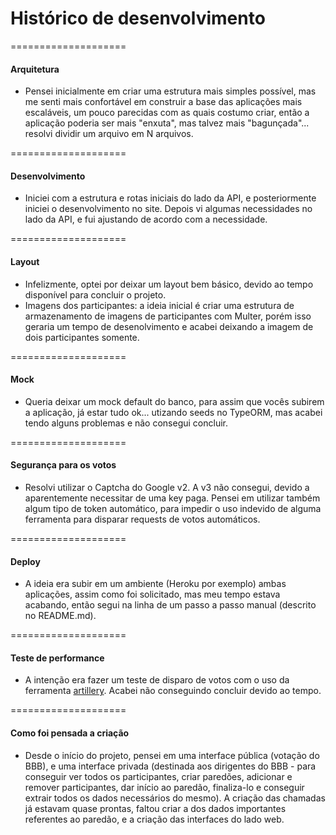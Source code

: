 # Histórico de desenvolvimento

====================
#### Arquitetura

- Pensei inicialmente em criar uma estrutura mais simples possível, mas me senti mais confortável em construir a base das aplicações mais escaláveis, um pouco parecidas com as quais costumo criar, então a aplicação poderia ser mais "enxuta", mas talvez mais "bagunçada"... resolvi dividir um arquivo em N arquivos.

====================
#### Desenvolvimento

- Iniciei com a estrutura e rotas iniciais do lado da API, e posteriormente iniciei o desenvolvimento no site. Depois vi algumas necessidades no lado da API, e fui ajustando de acordo com a necessidade.

====================
#### Layout

- Infelizmente, optei por deixar um layout bem básico, devido ao tempo disponível para concluir o projeto.
- Imagens dos participantes: a ideia inicial é criar uma estrutura de armazenamento de imagens de participantes com Multer, porém isso geraria um tempo de desenolvimento e acabei deixando a imagem de dois participantes somente.


====================
#### Mock

- Queria deixar um mock default do banco, para assim que vocês subirem a aplicação, já estar tudo ok... utizando seeds no TypeORM, mas acabei tendo alguns problemas e não consegui concluir. 

====================
#### Segurança para os votos

- Resolvi utilizar o Captcha do Google v2. A v3 não consegui, devido a aparentemente necessitar de uma key paga. Pensei em utilizar também algum tipo de token automático, para impedir o uso indevido de alguma ferramenta para disparar requests de votos automáticos.

====================
#### Deploy

- A ideia era subir em um ambiente (Heroku por exemplo) ambas aplicações, assim como foi solicitado, mas meu tempo estava acabando, então segui na linha de um passo a passo manual (descrito no README.md).

====================
#### Teste de performance

- A intenção era fazer um teste de disparo de votos com o uso da ferramenta [artillery](https://artillery.io/). Acabei não conseguindo concluir devido ao tempo.

====================
#### Como foi pensada a criação

- Desde o início do projeto, pensei em uma interface pública (votação do BBB), e uma interface privada (destinada aos dirigentes do BBB - para conseguir ver todos os participantes, criar paredões, adicionar e remover participantes, dar início ao paredão, finaliza-lo e conseguir extrair todos os dados necessários do mesmo). A criação das chamadas já estavam quase prontas, faltou criar a dos dados importantes referentes ao paredão, e a criação das interfaces do lado web.
